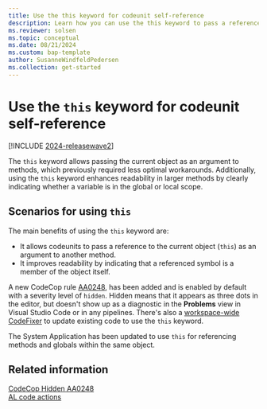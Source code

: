 ```yaml
---
title: Use the this keyword for codeunit self-reference
description: Learn how you can use the this keyword to pass a reference to itself and improve readability of code.
ms.reviewer: solsen
ms.topic: conceptual
ms.date: 08/21/2024
ms.custom: bap-template
author: SusanneWindfeldPedersen
ms.collection: get-started
---
```


# Use the `this` keyword for codeunit self-reference

[!INCLUDE [2024-releasewave2](../includes/2024-releasewave2.md)]

The `this` keyword allows passing the current object as an argument to methods, which previously required less optimal workarounds. Additionally, using the `this` keyword enhances readability in larger methods by clearly indicating whether a variable is in the global or local scope.

## Scenarios for using `this`

The main benefits of using the `this` keyword are:

- It allows codeunits to pass a reference to the current object (`this`) as an argument to another method.
- It improves readability by indicating that a referenced symbol is a member of the object itself.

A new CodeCop rule [AA0248](analyzers/codecop-aa0248.md), has been added and is enabled by default with a severity level of `hidden`. Hidden means that it appears as three dots in the editor, but doesn't show up as a diagnostic in the **Problems** view in Visual Studio Code or in any pipelines. There's also a [workspace-wide CodeFixer](devenv-code-actions.md) to update existing code to use the `this` keyword.

The System Application has been updated to use `this` for referencing methods and globals within the same object.

## Related information

[CodeCop Hidden AA0248](analyzers/codecop-aa0248.md)  
[AL code actions](devenv-code-actions.md)